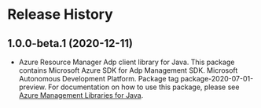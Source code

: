# Release History

## 1.0.0-beta.1 (2020-12-11)

- Azure Resource Manager Adp client library for Java. This package contains Microsoft Azure SDK for Adp Management SDK. Microsoft Autonomous Development Platform. Package tag package-2020-07-01-preview. For documentation on how to use this package, please see [Azure Management Libraries for Java](https://aka.ms/azsdk/java/mgmt).